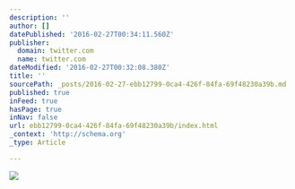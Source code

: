 ```yaml
---
description: ''
author: []
datePublished: '2016-02-27T00:34:11.560Z'
publisher:
  domain: twitter.com
  name: twitter.com
dateModified: '2016-02-27T00:32:08.380Z'
title: ''
sourcePath: _posts/2016-02-27-ebb12799-0ca4-426f-84fa-69f48230a39b.md
published: true
inFeed: true
hasPage: true
inNav: false
url: ebb12799-0ca4-426f-84fa-69f48230a39b/index.html
_context: 'http://schema.org'
_type: Article

---
```

![](https://pbs.twimg.com/media/CcCuijrUsAAOKnq.jpg)